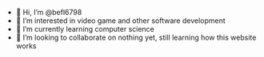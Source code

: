 - 👋 Hi, I’m @befl6798
- 👀 I’m interested in video game and other software development
- 🌱 I’m currently learning computer science
- 💞️ I’m looking to collaborate on nothing yet, still learning how this website works

<!---
befl6798/befl6798 is a ✨ special ✨ repository because its `README.md` (this file) appears on your GitHub profile.
You can click the Preview link to take a look at your changes.
--->
